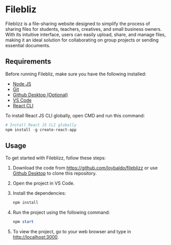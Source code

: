 # Filebliz

Fileblizz is a file-sharing website designed to simplify the process of sharing files for students, teachers, creatives, and small business owners. With its intuitive interface, users can easily upload, share, and manage files, making it an ideal solution for collaborating on group projects or sending essential documents.

## Requirements

Before running Filebliz, make sure you have the following installed:

- [Node JS](https://nodejs.org/)
- [Git](https://git-scm.com/)
- [Github Desktop (Optional)](https://desktop.github.com/)
- [VS Code](https://code.visualstudio.com/)
- [React CLI](https://www.npmjs.com/package/create-react-app)

To install React JS CLI globally, open CMD and run this command:

```powershell
# Install React JS CLI globally
npm install -g create-react-app
```

## Usage

To get started with Fileblizz, follow these steps:

1. Download the code from <https://github.com/loybaldo/fileblizz> or use [Github Desktop](https://desktop.github.com/) to clone this repository.

2. Open the project in VS Code.

3. Install the dependencies:

    ```powershell
    npm install
    ```

4. Run the project using the following command:

    ```powershell
    npm start
    ```

5. To view the project, go to your web browser and type in <http://localhost:3000>.
